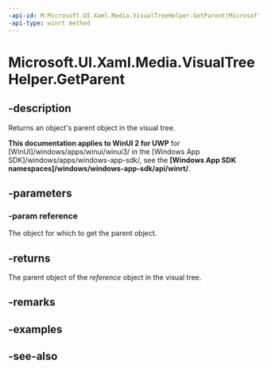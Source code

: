 ```yaml
---
-api-id: M:Microsoft.UI.Xaml.Media.VisualTreeHelper.GetParent(Microsoft.UI.Xaml.DependencyObject)
-api-type: winrt method
---
```


<!-- Method syntax
public Windows.UI.Xaml.DependencyObject GetParent(Windows.UI.Xaml.DependencyObject reference)
-->

# Microsoft.UI.Xaml.Media.VisualTreeHelper.GetParent

## -description
Returns an object's parent object in the visual tree.

**This documentation applies to WinUI 2 for UWP** for [WinUI]/windows/apps/winui/winui3/ in the [Windows App SDK]/windows/apps/windows-app-sdk/, see the **[Windows App SDK namespaces]/windows/windows-app-sdk/api/winrt/**.

## -parameters
### -param reference
The object for which to get the parent object.

## -returns
The parent object of the *reference* object in the visual tree.

## -remarks

## -examples

## -see-also
